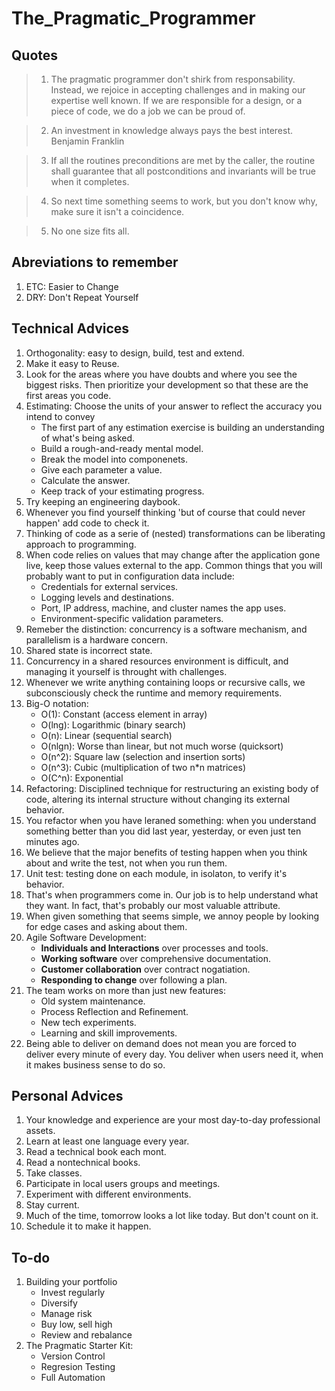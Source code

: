 # The_Pragmatic_Programmer

## Quotes
> 1. The pragmatic programmer don't shirk from responsability. Instead, we rejoice in accepting challenges and in making our expertise well known. If we are responsible for a design, or a piece of code, we do a job we can be proud of.

> 2. An investment in knowledge always pays the best interest. Benjamin Franklin

> 3. If all the routines preconditions are met by the caller, the routine shall guarantee that all postconditions and invariants will be true when it completes.

> 4. So next time something seems to work, but you don't know why, make sure it isn't a coincidence.

> 5. No one size fits all.

## Abreviations to remember
1. ETC: Easier to Change
2. DRY: Don't Repeat Yourself

## Technical Advices
1. Orthogonality: easy to design, build, test and extend.
2. Make it easy to Reuse.
3. Look for the areas where you have doubts and where you see the biggest risks. Then prioritize your development so that these are the first areas you code.
4. Estimating: Choose the units of your answer to reflect the accuracy you intend to convey
   - The first part of any estimation exercise is building an understanding of what's being asked.
   - Build a rough-and-ready mental model.
   - Break the model into componenets.
   - Give each parameter a value.
   - Calculate the answer.
   - Keep track of your estimating progress.
5. Try keeping an engineering daybook.
6. Whenever you find yourself thinking 'but of course that could never happen' add code to check it.
7. Thinking of code as a serie of (nested) transformations can be liberating approach to programming.
8. When code relies on values that may change after the application gone live, keep those values external to the app. Common things that you will probably want to put in configuration data include:
   - Credentials for external services.
   - Logging levels and destinations.
   - Port, IP address, machine, and cluster names the app uses.
   - Environment-specific validation parameters.
9. Remeber the distinction: concurrency is a software mechanism, and parallelism is a hardware concern.
10. Shared state is incorrect state.
11. Concurrency in a shared resources environment is difficult, and managing it yourself is throught with challenges.
12. Whenever we write anything containing loops or recursive calls, we subconsciously check the runtime and memory requirements.
13. Big-O notation:
    - O(1): Constant (access element in array)
    - O(lng): Logarithmic (binary search)
    - O(n): Linear (sequential search)
    - O(nlgn): Worse than linear, but not much worse (quicksort)
    - O(n^2): Square law (selection and insertion sorts)
    - O(n^3): Cubic (multiplication of two n\*n matrices)
    - O(C^n): Exponential
14. Refactoring: Disciplined technique for restructuring an existing body of code, altering its internal structure without changing its external behavior.
15. You refactor when you have leraned something: when you understand something better than you did last year, yesterday, or even just ten minutes ago.
16. We believe that the major benefits of testing happen when you think about and write the test, not when you run them.
17. Unit test: testing done on each module, in isolaton, to verify it's behavior.
18. That's when programmers come in. Our job is to help understand what they want. In fact, that's probably our most valuable attribute.
19. When given something that seems simple, we annoy people by looking for edge cases and asking about them.
20. Agile Software Development:
    - **Individuals and Interactions** over processes and tools.
    - **Working software** over comprehensive documentation.
    - **Customer collaboration** over contract nogatiation.
    - **Responding to change** over following a plan.
21. The team works on more than just new features:
    - Old system maintenance.
    - Process Reflection and Refinement.
    - New tech experiments.
    - Learning and skill improvements.
22. Being able to deliver on demand does not mean you are forced to deliver every minute of every day. You deliver when users need it, when it makes business sense to do so.

## Personal Advices 
1. Your knowledge and experience are your most day-to-day professional assets.
2. Learn at least one language every year.
3. Read a technical book each mont.
4. Read a nontechnical books.
5. Take classes.
6. Participate in local users groups and meetings.
7. Experiment with different environments.
8. Stay current.
9. Much of the time, tomorrow looks a lot like today. But don't count on it.
10. Schedule it to make it happen.

## To-do
1. Building your portfolio
   - Invest regularly
   - Diversify
   - Manage risk
   - Buy low, sell high
   - Review and rebalance
2. The Pragmatic Starter Kit:
   - Version Control
   - Regresion Testing
   - Full Automation
